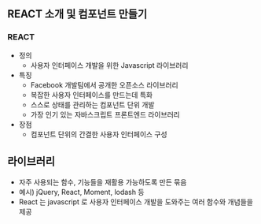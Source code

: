 ## REACT 소개 및 컴포넌트 만들기
### REACT
* 정의
  * 사용자 인터페이스 개발을 위한 Javascript 라이브러리
* 특징
  * Facebook 개발팀에서 공개한 오픈소스 라이브러리
  * 복잡한 사용자 인터페이스를 만드는데 특화
  * 스스로 상태를 관리하는 컴포넌트 단위 개발
  * 가장 인기 있는 자바스크립트 프론트엔드 라이브러리
* 장점 
  * 컴포넌트 단위의 간결한 사용자 인터페이스 구성
## 라이브러리
* 자주 사용되는 함수, 기능들을 재활용 가능하도록 만든 묶음
* 예시) jQuery, React, Moment, lodash 등
* React 는 javascript 로 사용자 인터페이스 개발을 도와주는 여러 함수와 개념들을 제공